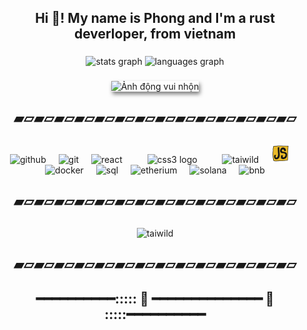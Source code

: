 <h2 align="center">Hi 👋! My name is Phong and I'm a rust deverloper, from vietnam</h2>

###

<div align="center">
  <img src="https://github-readme-stats.vercel.app/api?username=maurodesouza&hide_title=false&hide_rank=false&show_icons=true&include_all_commits=true&count_private=true&disable_animations=false&theme=dracula&locale=en&hide_border=false" height="150" alt="stats graph"  />
  <img src="https://github-readme-stats.vercel.app/api/top-langs?username=maurodesouza&locale=en&hide_title=false&layout=compact&card_width=320&langs_count=5&theme=dracula&hide_border=false" height="150" alt="languages graph"  />
</div>


###
<div align="center">
    <img 
        src="https://i.pinimg.com/originals/42/a8/d4/42a8d4625aeb088c45eba5a84ca36325.gif" 
        alt="Ảnh động vui nhộn" 
        title="Hình GIF thú vị!" 
        width="300" 
        height="150" 
        style="border: 10px; box-shadow: 2px 4px 6px rgba(0,0,0,0.5);" 
        loading="lazy" 
        decoding="async" />
  </div>
  
###

<h2 align="center">▰▱▰▱▰▱▰▱▰▱▰▱▰▱▰▱▰▱▰▱▰▱▰▱▰▱▰▱</h2>
<h2 align="center"> </h2>

<div align="center">
  <img src="https://i.giphy.com/media/v1.Y2lkPTc5MGI3NjExejRvc2x1bTBtb2hqZTkwZWZ4eGE3ZXh5ZTF1ZjZzbHF3dXNmenQ1MyZlcD12MV9pbnRlcm5hbF9naWZfYnlfaWQmY3Q9Zw/du3J3cXyzhj75IOgvA/giphy.gif" height="30" alt="github"  />
  <img width="12" />
  <img src="https://i.giphy.com/media/v1.Y2lkPTc5MGI3NjExN2d1cmZpa2c2bTFycmo4b3VqdWZhczM1dGE4ejRydG95cGMyNm90MiZlcD12MV9pbnRlcm5hbF9naWZfYnlfaWQmY3Q9Zw/kH6CqYiquZawmU1HI6/giphy.gif" height="30" alt="git"  />
  <img width="12" />
  <img src="https://i.giphy.com/media/v1.Y2lkPTc5MGI3NjExeHhuN25tODRjMHBoazBnbm50b3F0Njh6OXMwaXg1cDc2dzhzZGIxYSZlcD12MV9pbnRlcm5hbF9naWZfYnlfaWQmY3Q9cw/eNAsjO55tPbgaor7ma/giphy.gif" height="30" alt="react"  />
  <img width="12" />
  <img src="https://i.giphy.com/media/v1.Y2lkPTc5MGI3NjExd2pzbXdnN25idTd1eTQ4eXRjZm5lcTFuZXJ5c3F5aWFpZHZwdXMzbiZlcD12MV9pbnRlcm5hbF9naWZfYnlfaWQmY3Q9Zw/SS8CV2rQdlYNLtBCiF/giphy.gif" height="30" alt=""  />
  <img width="12" />
  <img src="https://cdn.hashnode.com/res/hashnode/image/upload/v1705116187638/b3a314d9-d8b1-4a0c-91da-259f588bb470.gif?w=1600&h=840&fit=crop&crop=entropy&auto=format,compress&gif-q=60&format=webm" height="30" alt="css3 logo"  />
  <img width="12" />
  <img src="https://cdn.dribbble.com/users/9890697/screenshots/17032245/mongo.gif" height="30" alt=""  />
  <img width="12" />
  <img src="https://i.giphy.com/media/v1.Y2lkPTc5MGI3NjExNXp0eXQ2b3drNXdiZHhyMmFsZmZ1djlkNHprb2loN3d4Y2F6bHgwciZlcD12MV9pbnRlcm5hbF9naWZfYnlfaWQmY3Q9Zw/cWOCmbWcGk5MhX8ZhV/giphy-downsized-large.gif" height="30" alt="taiwild"  />
  <img width="12" />
  <img src="https://raw.githubusercontent.com/beingabeer/beingabeer/master/logo/javascript.gif" height="30" alt="js"  />
   <img width="12" />
  <img src="https://blog.chun.no/images/2014-06-01-docker.gif" height="30" alt="docker"  />
   <img width="12" />
  <img src="https://media3.giphy.com/media/vISmwpBJUNYzukTnVx/giphy.gif" height="30" alt="sql"  />
   <img width="12" />
  <img src="https://i.redd.it/nfndq1ljac771.gif" height="30" alt="etherium"  />
  <img width="12" />
  <img src="https://blog.flipsidecrypto.com/wp-content/uploads/2021/11/SolanaSpin_Notion_01-1.gif" height="30"  alt="solana"  />
  <img width="12" />
  <img src="https://media1.tenor.com/m/kUtxXnZmGvUAAAAC/bnb-wikimadao.gif" height="30"  alt="bnb"  />
  <br clear="both">
  
   </div>
  <h2 align="center">▰▱▰▱▰▱▰▱▰▱▰▱▰▱▰▱▰▱▰▱▰▱▰▱▰▱▰▱</h2>
<h2 align="center">  </h2>
<div align="center">
<img src="https://cdn.dribbble.com/users/192882/screenshots/4659605/media/c291dcfccf93b83e58744c56060f440a.gif" height="150" width="200" alt="taiwild"  />
 
</div>
    
<h2 align="center">▰▱▰▱▰▱▰▱▰▱▰▱▰▱▰▱▰▱▰▱▰▱▰▱▰▱▰▱</h2>

<h2 align="center">━━━━━━━━━━::::: 🧡 ━━━━━━━━━━━━━━ 🧡 :::::━━━━━━━━━━</h2>

###

<div align="left">
  <img src="" height="35" alt=""  />
  <img src="" height="35" alt=""  />
  <img src="" height="35" alt=""  />
  <img src="" height="35" alt=""  />
  <img src="" height="35" alt=""  />
  <img src="" height="35" alt=""  />
</div>

###

<br clear="both">

###
